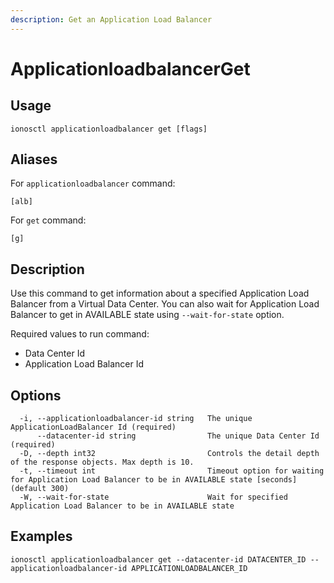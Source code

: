 ```yaml
---
description: Get an Application Load Balancer
---
```


# ApplicationloadbalancerGet

## Usage

```text
ionosctl applicationloadbalancer get [flags]
```

## Aliases

For `applicationloadbalancer` command:

```text
[alb]
```

For `get` command:

```text
[g]
```

## Description

Use this command to get information about a specified Application Load Balancer from a Virtual Data Center. You can also wait for Application Load Balancer to get in AVAILABLE state using `--wait-for-state` option.

Required values to run command:

* Data Center Id
* Application Load Balancer Id

## Options

```text
  -i, --applicationloadbalancer-id string   The unique ApplicationLoadBalancer Id (required)
      --datacenter-id string                The unique Data Center Id (required)
  -D, --depth int32                         Controls the detail depth of the response objects. Max depth is 10.
  -t, --timeout int                         Timeout option for waiting for Application Load Balancer to be in AVAILABLE state [seconds] (default 300)
  -W, --wait-for-state                      Wait for specified Application Load Balancer to be in AVAILABLE state
```

## Examples

```text
ionosctl applicationloadbalancer get --datacenter-id DATACENTER_ID --applicationloadbalancer-id APPLICATIONLOADBALANCER_ID
```

